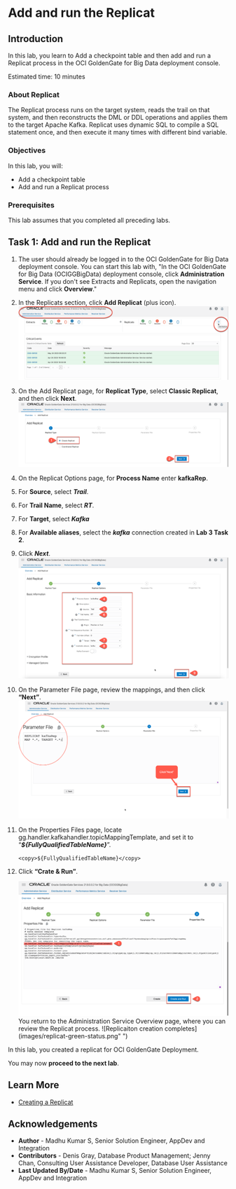 # Add and run the Replicat

## Introduction

In this lab, you learn to Add a checkpoint table and then add and run a Replicat process in the OCI GoldenGate for Big Data deployment console.

Estimated time: 10 minutes


### About Replicat

The Replicat process runs on the target system, reads the trail on that system, and then reconstructs the DML or DDL operations and applies them to the target Apache Kafka. Replicat uses dynamic SQL to compile a SQL statement once, and then execute it many times with different bind variable.

### Objectives

In this lab, you will:
* Add a checkpoint table
* Add and run a Replicat process

### Prerequisites

This lab assumes that you completed all preceding labs.

## Task 1: Add and run the Replicat

1. The user should already be logged in to the OCI GoldenGate for Big Data deployment console. You can start this lab with, "In the OCI GoldenGate for Big Data (OCIGGBigData) deployment console, click **Administration Service**. If you don't see Extracts and Replicats, open the navigation menu and click **Overview**."
2. In the Replicats section, click **Add Replicat** (plus icon).
    ![add-replicat](images/add-replicat.png " ")
3. On the Add Replicat page, for **Replicat Type**, select **Classic Replicat**, and then click **Next**.
    ![add-replicat](images/classic-replicat.png " ")
4. On the Replicat Options page, for **Process Name** enter **kafkaRep**.
5. For **Source**, select ***Trail***.
6. For **Trail Name**, select ***RT***.
7. For **Target**, select ***Kafka***
8. For **Available aliases**, select the ***kafka*** connection created in **Lab 3 Task 2**.
9. Click ***Next***.
    ![Basic Information](images/basic-info.png " ")
10.	On the Parameter File page, review the mappings, and then click **“Next”**.
    ![Basic Mapping](images/replicat-table-mapping.png " ")
11. On the Properties Files page, locate gg.handler.kafkahandler.topicMappingTemplate, and set it to “***${FullyQualifiedTableName}***”.

    ```
    <copy>${FullyQualifiedTableName}</copy> 
    ``` 
12. Click **“Crate & Run”**.   

    ![Replicaiton creation completes](images/click-and-run.png " ")
    You return to the Administration Service Overview page, where you can review the Replicat process.
    ![Replicaiton creation completes](images/replicat-green-status.png" ")

In this lab, you created a replicat for OCI GoldenGate  Deployment.

You may now **proceed to the next lab**.

## Learn More
* [Creating a Replicat](https://docs.oracle.com/en/cloud/paas/goldengate-service/using/goldengate-deployment-console.html#GUID-063CCFD9-81E0-4FEC-AFCC-3C9D9D3B8953)

## Acknowledgements
* **Author** - Madhu Kumar S, Senior Solution Engineer, AppDev and Integration
* **Contributors** -  Denis Gray, Database Product Management; Jenny Chan, Consulting User Assistance Developer, Database User Assistance
* **Last Updated By/Date** - Madhu Kumar S, Senior Solution Engineer, AppDev and Integration
